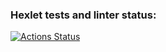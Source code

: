 ### Hexlet tests and linter status:
[![Actions Status](https://github.com/sshvasi/fullstack-javascript-project-lvl3/workflows/hexlet-check/badge.svg)](https://github.com/sshvasi/fullstack-javascript-project-lvl3/actions)